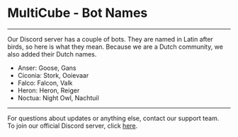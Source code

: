 # MultiCube - Bot Names

----------------------------------------

Our Discord server has a couple of bots. They are named in Latin after birds, so here is what they mean. Because we are a Dutch community, we also added their Dutch names.

- Anser: Goose, Gans
- Ciconia: Stork, Ooievaar
- Falco: Falcon, Valk
- Heron: Heron, Reiger
- Noctua: Night Owl, Nachtuil

----------------------------------------

For questions about updates or anything else, contact our support team.<br/>
To join our official Discord server, click [here](https://discord.gg/VSE75WkgFM).<br/>

